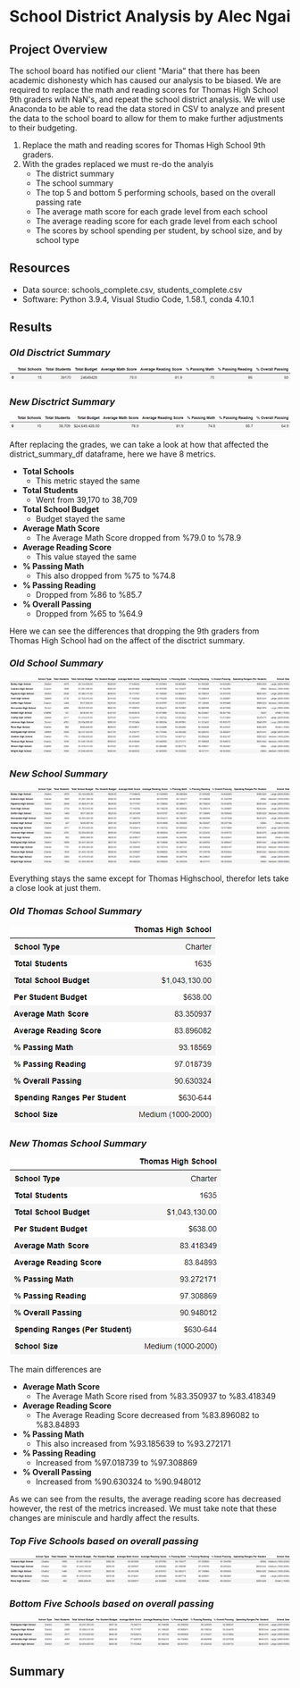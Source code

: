 # School District Analysis by Alec Ngai
## Project Overview

The school board has notified our client "Maria" that there has been academic dishonesty which has caused our analysis to be biased. We are required to replace the math and reading scores for Thomas High School 9th graders with NaN's, and repeat the school district analysis. We will use Anaconda to be able to read the data stored in CSV to analyze and present the data to the school board to allow for them to make further adjustments to their budgeting. 

1. Replace the math and reading scores for Thomas High School 9th graders. 
2. With the grades replaced we must re-do the analyis
    - The district summary
    - The school summary
    - The top 5 and bottom 5 performing schools, based on the overall passing rate
    - The average math score for each grade level from each school
    - The average reading score for each grade level from each school
    - The scores by school spending per student, by school size, and by school type

## Resources
- Data source: schools_complete.csv, students_complete.csv
- Software: Python 3.9.4, Visual Studio Code, 1.58.1, conda 4.10.1

## Results

### ***Old Disctrict Summary*** 
![District_Summary_Old](https://github.com/alecngai/04-School_District_Analysis/blob/main/Resources/old_district_summary_df.png)

### ***New Disctrict Summary*** 

![District_Summary_New](https://github.com/alecngai/04-School_District_Analysis/blob/main/Resources/new_district_summary_df.png)

After replacing the grades, we can take a look at how that affected the district_summary_df dataframe, here we have 8 metrics.
- **Total Schools**
    - This metric stayed the same
- **Total Students**
    - Went from 39,170 to 38,709
- **Total School Budget**
    - Budget stayed the same
- **Average Math Score**
    - The Average Math Score dropped from %79.0 to %78.9
- **Average Reading Score**
    - This value stayed the same
- **% Passing Math**
    - This also dropped from %75 to %74.8
- **% Passing Reading**
    - Dropped from %86 to %85.7 
- **% Overall Passing**
    - Dropped from %65 to %64.9

Here we can see the differences that dropping the 9th graders from Thomas High School had on the affect of the disctrict summary. 

### ***Old School Summary*** 
![District_Summary_Old](https://github.com/alecngai/04-School_District_Analysis/blob/main/Resources/old_per_school_summary_df.png)

### ***New School Summary*** 

![District_Summary_New](https://github.com/alecngai/04-School_District_Analysis/blob/main/Resources/new_per_school_summary_df.png)

Everything stays the same except for Thomas Highschool, therefor lets take a close look at just them.

### ***Old Thomas School Summary*** 
![District_Summary_Old](https://github.com/alecngai/04-School_District_Analysis/blob/main/Resources/New_Thomas_School_Summary.png)

### ***New Thomas School Summary*** 

![District_Summary_New](https://github.com/alecngai/04-School_District_Analysis/blob/main/Resources/Old_Thomas_School_Summary.png)

The main differences are 

- **Average Math Score**
    - The Average Math Score rised from %83.350937 to %83.418349
- **Average Reading Score**
    - The Average Reading Score decreased from %83.896082 to %83.84893
- **% Passing Math**
    - This also increased from %93.185639 to %93.272171
- **% Passing Reading**
    - Increased from %97.018739 to %97.308869
- **% Overall Passing**
    - Increased from %90.630324 to %90.948012 

As we can see from the results, the average reading score has decreased however, the rest of the metrics increased. We must take note that these changes are miniscule and hardly affect the results. 

### ***Top Five Schools based on overall passing*** 
![District_Summary_Old](https://github.com/alecngai/04-School_District_Analysis/blob/main/Resources/top_five.png)

### ***Bottom Five Schools based on overall passing*** 

![District_Summary_New](https://github.com/alecngai/04-School_District_Analysis/blob/main/Resources/bottom_five.png)

## Summary